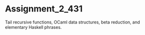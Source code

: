 # Assignment_2_431
Tail recursive functions, OCaml data structures, beta reduction, and elementary Haskell phrases.
